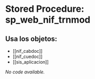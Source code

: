 # Stored Procedure: sp_web_nif_trnmod

## Usa los objetos:
- [[nif_cabdoc]]
- [[nif_cuedoc]]
- [[sis_aplicacion]]

*No code available.*
